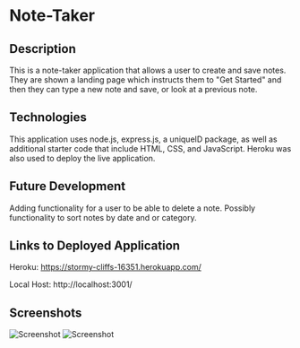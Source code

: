 # Note-Taker

## Description

This is a note-taker application that allows a user to create and save notes. They are shown a landing page which instructs them to "Get Started" and then they can type a new note and save, or look at a previous note.

## Technologies

This application uses node.js, express.js, a uniqueID package, as well as additional starter code that include HTML, CSS, and JavaScript. Heroku was also used to deploy the live application.

## Future Development

Adding functionality for a user to be able to delete a note. Possibly functionality to sort notes by date and or category.

## Links to Deployed Application
Heroku:
https://stormy-cliffs-16351.herokuapp.com/

Local Host:
http://localhost:3001/

## Screenshots
![Screenshot](/images/landing-page.jpg)
![Screenshot](/images/notes-page.jpg)